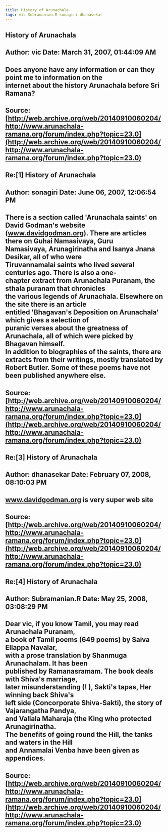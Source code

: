 ```yaml
--- 
title: History of Arunachala   
tags: vic Subramanian.R sonagiri dhanasekar  
---  
```

## History of Arunachala  
Author: vic                 Date: March 31, 2007, 01:44:09 AM  
---  
Does anyone have any information or can they point me to information on the  
internet about the history Arunachala before Sri Ramana?
 ---  
Source:[http://web.archive.org/web/20140910060204/http://www.arunachala-ramana.org/forum/index.php?topic=23.0](http://web.archive.org/web/20140910060204/http://www.arunachala-ramana.org/forum/index.php?topic=23.0)   
---  

## Re:[1] History of Arunachala  
Author: sonagiri            Date: June 06, 2007, 12:06:54 PM  
---  
There is a section called 'Arunachala saints' on David Godman's website  
(www.davidgodman.org). There are articles there on Guhai Namasivaya, Guru  
Namasivaya, Arunagirinatha and Isanya Jnana Desikar, all of who were  
Tiruvannamalai saints who lived several centuries ago. There is also a one-  
chapter extract from Arunachala Puranam, the sthala puranam that chronicles  
the various legends of Arunachala. Elsewhere on the site there is an article  
entitled 'Bhagavan's Deposition on Arunachala' which gives a selection of  
puranic verses about the greatness of Arunachala, all of which were picked by  
Bhagavan himself.   
 In addition to biographies of the saints, there are extracts from their writings, mostly translated by Robert Butler. Some of these poems have not been published anywhere else.
 ---  
Source:[http://web.archive.org/web/20140910060204/http://www.arunachala-ramana.org/forum/index.php?topic=23.0](http://web.archive.org/web/20140910060204/http://www.arunachala-ramana.org/forum/index.php?topic=23.0)   
---  

## Re:[3] History of Arunachala  
Author: dhanasekar          Date: February 07, 2008, 08:10:03 PM  
---  
www.davidgodman.org is very super web site
 ---  
Source:[http://web.archive.org/web/20140910060204/http://www.arunachala-ramana.org/forum/index.php?topic=23.0](http://web.archive.org/web/20140910060204/http://www.arunachala-ramana.org/forum/index.php?topic=23.0)   
---  

## Re:[4] History of Arunachala  
Author: Subramanian.R       Date: May 25, 2008, 03:08:29 PM  
---  
Dear vic, if you know Tamil, you may read Arunachala Puranam,   
a book of Tamil poems (649 poems) by Saiva Ellappa Navalar,   
with a prose translation by Shanmuga Arunachalam. It has been   
published by Ramanasramam. The book deals with Shiva's marriage,   
later misunderstanding (! ), Sakti's tapas, Her winning back Shiva's   
left side (Concorporate Shiva-Sakti), the story of Vajarangatha Pandya,   
and Vallala Maharaja (the King who protected Arunagirinatha.   
The benefits of going round the Hill, the tanks and waters in the Hill   
and Annamalai Venba have been given as appendices.
 ---  
Source:[http://web.archive.org/web/20140910060204/http://www.arunachala-ramana.org/forum/index.php?topic=23.0](http://web.archive.org/web/20140910060204/http://www.arunachala-ramana.org/forum/index.php?topic=23.0)   
---  

